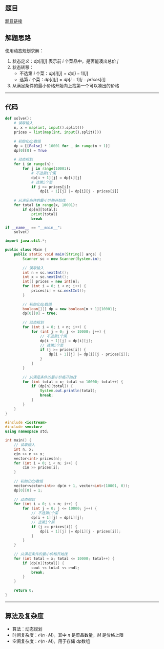 ## 题目
[题目链接](https://www.nowcoder.com/practice/95329d9a55b94e3fb2da475d3d052164?tpId=182&tqId=362171&sourceUrl=/exam/oj&channenl=wgithub&fromPut=wgithub)

## 解题思路

使用动态规划求解：
1. 状态定义：$dp[i][j]$ 表示前 $i$ 个菜品中，是否能凑出总价 $j$
2. 状态转移：
   - 不选第 $i$ 个菜：$dp[i][j] = dp[i-1][j]$   
   - 选第 $i$ 个菜：$dp[i][j] = dp[i-1][j-prices[i]]$
3. 从满足条件的最小价格开始向上找第一个可以凑出的价格

---

## 代码

```python []
def solve():
    # 读取输入
    n, x = map(int, input().split())
    prices = list(map(int, input().split()))
    
    # 初始化dp数组
    dp = [[False] * 10001 for _ in range(n + 1)]
    dp[0][0] = True
    
    # 动态规划
    for i in range(n):
        for j in range(10001):
            # 不选第i个菜
            dp[i + 1][j] = dp[i][j]
            # 选第i个菜
            if j >= prices[i]:
                dp[i + 1][j] |= dp[i][j - prices[i]]
    
    # 从满足条件的最小价格开始找
    for total in range(x, 10001):
        if dp[n][total]:
            print(total)
            break

if __name__ == "__main__":
    solve()
```
```java []
import java.util.*;

public class Main {
    public static void main(String[] args) {
        Scanner sc = new Scanner(System.in);
        
        // 读取输入
        int n = sc.nextInt();
        int x = sc.nextInt();
        int[] prices = new int[n];
        for (int i = 0; i < n; i++) {
            prices[i] = sc.nextInt();
        }
        
        // 初始化dp数组
        boolean[][] dp = new boolean[n + 1][10001];
        dp[0][0] = true;
        
        // 动态规划
        for (int i = 0; i < n; i++) {
            for (int j = 0; j <= 10000; j++) {
                // 不选第i个菜
                dp[i + 1][j] = dp[i][j];
                // 选第i个菜
                if (j >= prices[i]) {
                    dp[i + 1][j] |= dp[i][j - prices[i]];
                }
            }
        }
        
        // 从满足条件的最小价格开始找
        for (int total = x; total <= 10000; total++) {
            if (dp[n][total]) {
                System.out.println(total);
                break;
            }
        }
    }
}
```
```cpp []
#include <iostream>
#include <vector>
using namespace std;

int main() {
    // 读取输入
    int n, x;
    cin >> n >> x;
    vector<int> prices(n);
    for (int i = 0; i < n; i++) {
        cin >> prices[i];
    }
    
    // 初始化dp数组
    vector<vector<int>> dp(n + 1, vector<int>(10001, 0));
    dp[0][0] = 1;
    
    // 动态规划
    for (int i = 0; i < n; i++) {
        for (int j = 0; j <= 10000; j++) {
            // 不选第i个菜
            dp[i + 1][j] = dp[i][j];
            // 选第i个菜
            if (j >= prices[i]) {
                dp[i + 1][j] |= dp[i][j - prices[i]];
            }
        }
    }
    
    // 从满足条件的最小价格开始找
    for (int total = x; total <= 10000; total++) {
        if (dp[n][total]) {
            cout << total << endl;
            break;
        }
    }
    
    return 0;
}
```

---

## 算法及复杂度
- 算法：动态规划
- 时间复杂度：$\mathcal{O}(n \cdot M)$，其中 $n$ 是菜品数量，$M$ 是价格上限
- 空间复杂度：$\mathcal{O}(n \cdot M)$，用于存储 $dp$数组
